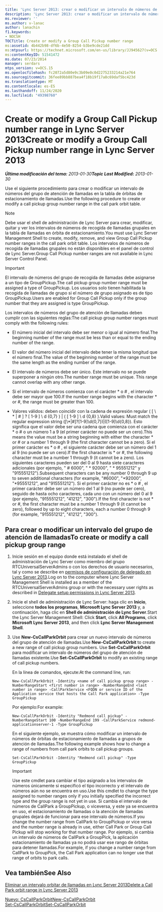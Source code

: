 ```yaml
---
title: 'Lync Server 2013: crear o modificar un intervalo de números de recogida de llamadas grupales'
description: 'Lync Server 2013: crear o modificar un intervalo de números de recogida de llamadas grupales.'
ms.reviewer: ''
ms.author: v-lanac
author: lanachin
f1.keywords:
- NOCSH
TOCTitle: Create or modify a Group Call Pickup number range
ms:assetid: 4b442b98-df6b-4e50-8254-b3be9cde21dd
ms:mtpsurl: https://technet.microsoft.com/en-us/library/JJ945627(v=OCS.15)
ms:contentKeyID: 51541472
ms.date: 07/23/2014
manager: serdars
mtps_version: v=OCS.15
ms.openlocfilehash: fc2072a5d80e9c3b09e0c0d2275233214a21e764
ms.sourcegitcommit: 36fee89bb887bea4f18b19f17a8c69daf5bc423d
ms.translationtype: MT
ms.contentlocale: es-ES
ms.lasthandoff: 11/24/2020
ms.locfileid: "49398760"
---
```

# <a name="create-or-modify-a-group-call-pickup-number-range-in-lync-server-2013"></a><span data-ttu-id="af302-103">Create or modify a Group Call Pickup number range in Lync Server 2013</span><span class="sxs-lookup"><span data-stu-id="af302-103">Create or modify a Group Call Pickup number range in Lync Server 2013</span></span>

<div data-xmlns="http://www.w3.org/1999/xhtml">

<div class="topic" data-xmlns="http://www.w3.org/1999/xhtml" data-msxsl="urn:schemas-microsoft-com:xslt" data-cs="https://msdn.microsoft.com/">

<div data-asp="https://msdn2.microsoft.com/asp">



</div>

<div id="mainSection">

<div id="mainBody"><span data-ttu-id="af302-104">

<span> </span></span><span class="sxs-lookup"><span data-stu-id="af302-104">

<span> </span></span></span>

<span data-ttu-id="af302-105">_**Última modificación del tema:** 2013-01-30_</span><span class="sxs-lookup"><span data-stu-id="af302-105">_**Topic Last Modified:** 2013-01-30_</span></span>

<span data-ttu-id="af302-106">Use el siguiente procedimiento para crear o modificar un intervalo de números del grupo de atención de llamadas en la tabla de órbitas de estacionamiento de llamadas.</span><span class="sxs-lookup"><span data-stu-id="af302-106">Use the following procedure to create or modify a call pickup group number range in the call park orbit table.</span></span>

<div>


> [!NOTE]  
> <span data-ttu-id="af302-107">Debe usar el shell de administración de Lync Server para crear, modificar, quitar y ver los intervalos de números de recogida de llamadas grupales en la tabla de llamadas en órbita de estacionamiento.</span><span class="sxs-lookup"><span data-stu-id="af302-107">You must use Lync Server Management Shell to create, modify, remove, and view Group Call Pickup number ranges in the call park orbit table.</span></span> <span data-ttu-id="af302-108">Los intervalos de números de recogida de llamadas grupales no están disponibles en el panel de control de Lync Server.</span><span class="sxs-lookup"><span data-stu-id="af302-108">Group Call Pickup number ranges are not available in Lync Server Control Panel.</span></span>



</div>

<div>


> [!IMPORTANT]  
> <span data-ttu-id="af302-109">El intervalo de números del grupo de recogida de llamadas debe asignarse a un tipo de GroupPickup.</span><span class="sxs-lookup"><span data-stu-id="af302-109">The call pickup group number range must be assigned a type of GroupPickup.</span></span> <span data-ttu-id="af302-110">Los usuarios solo tienen habilitada la recogida de llamadas de grupo si el número de grupo asignado es de tipo GroupPickup.</span><span class="sxs-lookup"><span data-stu-id="af302-110">Users are enabled for Group Call Pickup only if the group number that they are assigned is type GroupPickup.</span></span>



</div>

<span data-ttu-id="af302-111">Los intervalos de números del grupo de atención de llamadas deben cumplir con las siguientes reglas:</span><span class="sxs-lookup"><span data-stu-id="af302-111">The call pickup group number ranges must comply with the following rules:</span></span>

  - <span data-ttu-id="af302-112">El número inicial del intervalo debe ser menor o igual al número final.</span><span class="sxs-lookup"><span data-stu-id="af302-112">The beginning number of the range must be less than or equal to the ending number of the range.</span></span>

  - <span data-ttu-id="af302-113">El valor del número inicial del intervalo debe tener la misma longitud que el número final.</span><span class="sxs-lookup"><span data-stu-id="af302-113">The value of the beginning number of the range must be the same length as the ending number of the range.</span></span>

  - <span data-ttu-id="af302-p103">El intervalo de números debe ser único. Este intervalo no se puede superponer a ningún otro.</span><span class="sxs-lookup"><span data-stu-id="af302-p103">The number range must be unique. This range cannot overlap with any other range.</span></span>

  - <span data-ttu-id="af302-116">Si el intervalo de números comienza con el carácter \* o \# , el intervalo debe ser mayor que 100.</span><span class="sxs-lookup"><span data-stu-id="af302-116">If the number range begins with the character \* or \#, the range must be greater than 100.</span></span>

  - <span data-ttu-id="af302-117">Valores válidos: deben coincidir con la cadena de expresión regular ( \[ \\ \* | \# \] ? \[ 1-9 \] \\ d {0,7} ) | ( \[ 1-9 \] \\ d {0,8} ).</span><span class="sxs-lookup"><span data-stu-id="af302-117">Valid values: Must match the regular expression string (\[\\\*|\#\]?\[1-9\]\\d{0,7})|(\[1-9\]\\d{0,8}).</span></span> <span data-ttu-id="af302-118">Esto significa que el valor debe ser una cadena que comienza con el carácter \* o \# o un número 1 a 9 (el primer carácter no puede ser un cero).</span><span class="sxs-lookup"><span data-stu-id="af302-118">This means the value must be a string beginning with either the character \* or \# or a number 1 through 9 (the first character cannot be a zero).</span></span> <span data-ttu-id="af302-119">Si el primer carácter es \* o \# , el siguiente carácter debe ser un número del 1 al 9 (no puede ser un cero).</span><span class="sxs-lookup"><span data-stu-id="af302-119">If the first character is \* or \#, the following character must be a number 1 through 9 (it cannot be a zero).</span></span> <span data-ttu-id="af302-120">Los siguientes caracteres pueden ser del 0 al 9 hasta siete caracteres adicionales (por ejemplo, " \# 6000", " \* 92000", " \* 95551212" y "915551212").</span><span class="sxs-lookup"><span data-stu-id="af302-120">Subsequent characters can be any number 0 through 9 up to seven additional characters (for example, "\#6000", "\*92000", "\*95551212", and "915551212").</span></span> <span data-ttu-id="af302-121">Si el primer carácter no es \* o \# , el primer carácter debe ser un número del 1 al 9 (no puede ser cero), seguido de hasta ocho caracteres, cada uno con un número del 0 al 9 (por ejemplo, "915551212", "41212", "300").</span><span class="sxs-lookup"><span data-stu-id="af302-121">If the first character is not \* or \#, the first character must be a number 1 through 9 (it cannot be zero), followed by up to eight characters, each a number 0 through 9 (for example, "915551212", "41212", "300").</span></span>

<div>

## <a name="to-create-or-modify-a-call-pickup-group-range"></a><span data-ttu-id="af302-122">Para crear o modificar un intervalo del grupo de atención de llamadas</span><span class="sxs-lookup"><span data-stu-id="af302-122">To create or modify a call pickup group range</span></span>

1.  <span data-ttu-id="af302-123">Inicie sesión en el equipo donde está instalado el shell de administración de Lync Server como miembro del grupo RTCUniversalServerAdmins o con los derechos de usuario necesarios, tal y como se describe en [permisos de configuración de delegado en Lync Server 2013](lync-server-2013-delegate-setup-permissions.md).</span><span class="sxs-lookup"><span data-stu-id="af302-123">Log on to the computer where Lync Server Management Shell is installed as a member of the RTCUniversalServerAdmins group or with the necessary user rights as described in [Delegate setup permissions in Lync Server 2013](lync-server-2013-delegate-setup-permissions.md).</span></span>

2.  <span data-ttu-id="af302-124">Inicie el shell de administración de Lync Server: haga clic en **Inicio**, seleccione **todos los programas**, **Microsoft Lync Server 2013** y, a continuación, haga clic en **Shell de administración de Lync Server**.</span><span class="sxs-lookup"><span data-stu-id="af302-124">Start the Lync Server Management Shell: Click **Start**, click **All Programs**, click **Microsoft Lync Server 2013**, and then click **Lync Server Management Shell**.</span></span>

3.  <span data-ttu-id="af302-125">Use **New-CsCallParkOrbit** para crear un nuevo intervalo de números del grupo de atención de llamadas.</span><span class="sxs-lookup"><span data-stu-id="af302-125">Use **New-CsCallParkOrbit** to create a new range of call pickup group numbers.</span></span> <span data-ttu-id="af302-126">Use **Set-CsCallParkOrbit** para modificar un intervalo de números del grupo de atención de llamadas existente.</span><span class="sxs-lookup"><span data-stu-id="af302-126">Use **Set-CsCallParkOrbit** to modify an existing range of call pickup numbers.</span></span>
    
    <span data-ttu-id="af302-127">En la línea de comandos, ejecute:</span><span class="sxs-lookup"><span data-stu-id="af302-127">At the command line, run:</span></span>
    
        New-CsCallParkOrbit -Identity <name of call pickup group range> -NumberRangeStart <first number in range> -NumberRangeEnd <last number in range> -CallParkService <FQDN or service ID of the Application service that hosts the Call Park application> -Type GroupPickup
    
    <span data-ttu-id="af302-128">Por ejemplo:</span><span class="sxs-lookup"><span data-stu-id="af302-128">For example:</span></span>
    
        New-CsCallParkOrbit -Identity "Redmond call pickup" -NumberRangeStart 100 -NumberRangeEnd 199 -CallParkService redmond-applicationserver-1 -Type GroupPickup
    
    <span data-ttu-id="af302-129">En el siguiente ejemplo, se muestra cómo modificar un intervalo de números de órbitas de estacionamiento de llamadas a grupos de atención de llamadas.</span><span class="sxs-lookup"><span data-stu-id="af302-129">The following example shows how to change a range of numbers from call park orbits to call pickup groups.</span></span>
    
        Set-CsCallParkOrbit -Identity "Redmond call pickup" -Type GroupPickup
    
    <div>
    

    > [!IMPORTANT]  
    > <span data-ttu-id="af302-130">Use este cmdlet para cambiar el tipo asignado a los intervalos de números únicamente si especificó el tipo incorrecto y el intervalo de números aún no se encuentra en uso.</span><span class="sxs-lookup"><span data-stu-id="af302-130">Use this cmdlet to change the type assigned to number ranges only if you initially specified the incorrect type and the group range is not yet in use.</span></span> <span data-ttu-id="af302-131">Si cambia el intervalo de números de CallPark a GroupPickup, o viceversa, y este ya se encuentra en uso, el estacionamiento de llamadas o la atención de llamadas grupales dejará de funcionar para ese intervalo de números.</span><span class="sxs-lookup"><span data-stu-id="af302-131">If you change the number range from CallPark to GroupPickup or vice versa and the number range is already in use, either Call Park or Group Call Pickup will stop working for that number range.</span></span> <span data-ttu-id="af302-132">Por ejemplo, si cambia un intervalo de números de CallPark a GroupPick, la aplicación estacionamiento de llamadas ya no podrá usar ese rango de órbitas para detener llamadas.</span><span class="sxs-lookup"><span data-stu-id="af302-132">For example, if you change a number range from CallPark to GroupPick, the Call Park application can no longer use that range of orbits to park calls.</span></span>

    
    </div>

</div>

<div>

## <a name="see-also"></a><span data-ttu-id="af302-133">Vea también</span><span class="sxs-lookup"><span data-stu-id="af302-133">See Also</span></span>


[<span data-ttu-id="af302-134">Eliminar un intervalo orbitar de llamadas en Lync Server 2013</span><span class="sxs-lookup"><span data-stu-id="af302-134">Delete a Call Park orbit range in Lync Server 2013</span></span>](lync-server-2013-delete-a-call-park-orbit-range.md)  


[<span data-ttu-id="af302-135">Nuevo: CsCallParkOrbit</span><span class="sxs-lookup"><span data-stu-id="af302-135">New-CsCallParkOrbit</span></span>](https://docs.microsoft.com/powershell/module/skype/New-CsCallParkOrbit)  
[<span data-ttu-id="af302-136">Set-CsCallParkOrbit</span><span class="sxs-lookup"><span data-stu-id="af302-136">Set-CsCallParkOrbit</span></span>](https://docs.microsoft.com/powershell/module/skype/Set-CsCallParkOrbit)  
  

<span data-ttu-id="af302-137"></div>

</div>

<span> </span>

</div>

</div>

</span><span class="sxs-lookup"><span data-stu-id="af302-137"></div>

</div>

<span> </span>

</div>

</div>

</span></span></div>


